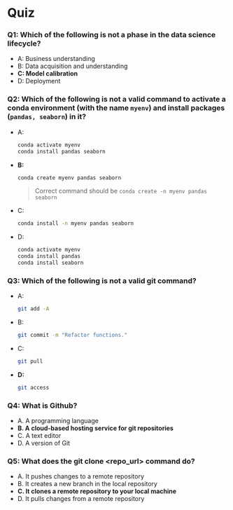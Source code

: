 # Quiz

### Q1: Which of the following is not a phase in the data science lifecycle?

- A: Business understanding
- B: Data acquisition and understanding
- **C: Model calibration**
- D: Deployment

### Q2: Which of the following is not a valid command to activate a conda environment (with the name `myenv`) and install packages (`pandas, seaborn`) in it?

- A:

  ```bash
  conda activate myenv
  conda install pandas seaborn
  ```

- **B:**

  ```bash
  conda create myenv pandas seaborn
  ```
  > Correct command should be `conda create -n myenv pandas seaborn`

- C:

  ```bash
  conda install -n myenv pandas seaborn
  ```

- D:

  ```bash
  conda activate myenv
  conda install pandas
  conda install seaborn
  ```

### Q3: Which of the following is not a valid git command?

- A:

  ```bash
  git add -A
  ```

- B:

  ```bash
  git commit -m "Refactor functions."
  ```

- C:

  ```bash
  git pull
  ```

- **D:**

  ```bash
  git access
  ```

### Q4: What is Github?

- A. A programming language
- **B. A cloud-based hosting service for git repositories**
- C. A text editor
- D. A version of Git

### Q5: What does the git clone <repo_url> command do?

- A. It pushes changes to a remote repository
- B. It creates a new branch in the local repository
- **C. It clones a remote repository to your local machine**
- D. It pulls changes from a remote repository
